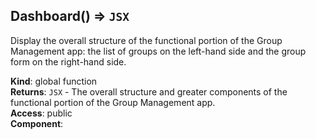 <a name="Dashboard"></a>

## Dashboard() ⇒ <code>JSX</code>
Display the overall structure of the functional portion of the Group Management app: the list of groups on theleft-hand side and the group form on the right-hand side.

**Kind**: global function  
**Returns**: <code>JSX</code> - The overall structure and greater components of the functional portion of the Group Management app.  
**Access**: public  
**Component**:   
